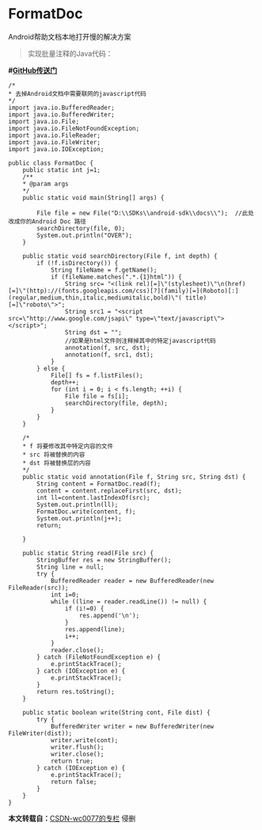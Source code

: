 # FormatDoc
Android帮助文档本地打开慢的解决方案

>实现批量注释的Java代码：

**#[GitHub传送门](https://github.com/edazh/FormatDoc)**
    
    /* 
    * 去掉Android文档中需要联网的javascript代码 
    */  
    import java.io.BufferedReader;  
    import java.io.BufferedWriter;  
    import java.io.File;  
    import java.io.FileNotFoundException;  
    import java.io.FileReader;  
    import java.io.FileWriter;  
    import java.io.IOException;  
    
    public class FormatDoc {  
        public static int j=1;  
        /** 
        * @param args 
        */  
        public static void main(String[] args) {  
            
            File file = new File("D:\\SDKs\\android-sdk\\docs\\");  //此处改成你的Android Doc 路径
            searchDirectory(file, 0);  
            System.out.println("OVER");  
        }  
    
        public static void searchDirectory(File f, int depth) {  
            if (!f.isDirectory()) {  
                String fileName = f.getName();  
                if (fileName.matches(".*.{1}html")) {  
                    String src= "<(link rel)[=]\"(stylesheet)\"\n(href)[=]\"(http)://(fonts.googleapis.com/css)[?](family)[=](Roboto)[:](regular,medium,thin,italic,mediumitalic,bold)\"( title)[=]\"roboto\">";  
                    String src1 = "<script src=\"http://www.google.com/jsapi\" type=\"text/javascript\"></script>";  
                    String dst = "";  
                    //如果是html文件则注释掉其中的特定javascript代码  
                    annotation(f, src, dst);  
                    annotation(f, src1, dst);  
                }  
            } else {  
                File[] fs = f.listFiles();  
                depth++;  
                for (int i = 0; i < fs.length; ++i) {  
                    File file = fs[i];  
                    searchDirectory(file, depth);  
                }  
            }  
        }  
    
        /* 
        * f 将要修改其中特定内容的文件  
        * src 将被替换的内容  
        * dst 将被替换层的内容 
        */  
        public static void annotation(File f, String src, String dst) {  
            String content = FormatDoc.read(f);  
            content = content.replaceFirst(src, dst);  
            int ll=content.lastIndexOf(src);  
            System.out.println(ll);  
            FormatDoc.write(content, f);  
            System.out.println(j++);  
            return;  
    
        }  
    
        public static String read(File src) {  
            StringBuffer res = new StringBuffer();  
            String line = null;  
            try {  
                BufferedReader reader = new BufferedReader(new FileReader(src));  
                int i=0;  
                while ((line = reader.readLine()) != null) {  
                    if (i!=0) {  
                        res.append('\n');  
                    }  
                    res.append(line);  
                    i++;  
                }  
                reader.close();  
            } catch (FileNotFoundException e) {  
                e.printStackTrace();  
            } catch (IOException e) {  
                e.printStackTrace();  
            }  
            return res.toString();  
        }  
    
        public static boolean write(String cont, File dist) {  
            try {  
                BufferedWriter writer = new BufferedWriter(new FileWriter(dist));  
                writer.write(cont);  
                writer.flush();  
                writer.close();  
                return true;  
            } catch (IOException e) {  
                e.printStackTrace();  
                return false;  
            }  
        }  
    }  


**本文转载自：**[CSDN-wc0077的专栏](http://blog.csdn.net/wc0077/article/details/39669885 "") 侵删